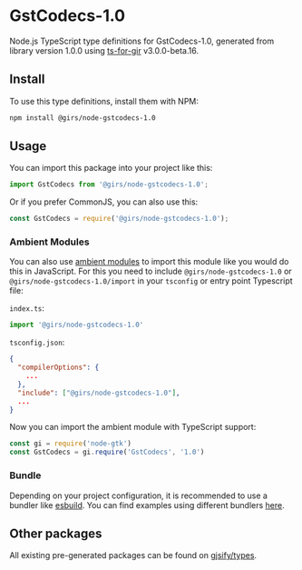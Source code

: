 
# GstCodecs-1.0

Node.js TypeScript type definitions for GstCodecs-1.0, generated from library version 1.0.0 using [ts-for-gir](https://github.com/gjsify/ts-for-gir) v3.0.0-beta.16.


## Install

To use this type definitions, install them with NPM:
```bash
npm install @girs/node-gstcodecs-1.0
```

## Usage

You can import this package into your project like this:
```ts
import GstCodecs from '@girs/node-gstcodecs-1.0';
```

Or if you prefer CommonJS, you can also use this:
```ts
const GstCodecs = require('@girs/node-gstcodecs-1.0');
```

### Ambient Modules

You can also use [ambient modules](https://github.com/gjsify/ts-for-gir/tree/main/packages/cli#ambient-modules) to import this module like you would do this in JavaScript.
For this you need to include `@girs/node-gstcodecs-1.0` or `@girs/node-gstcodecs-1.0/import` in your `tsconfig` or entry point Typescript file:

`index.ts`:
```ts
import '@girs/node-gstcodecs-1.0'
```

`tsconfig.json`:
```json
{
  "compilerOptions": {
    ...
  },
  "include": ["@girs/node-gstcodecs-1.0"],
  ...
}
```

Now you can import the ambient module with TypeScript support: 

```ts
const gi = require('node-gtk')
const GstCodecs = gi.require('GstCodecs', '1.0')
```


### Bundle

Depending on your project configuration, it is recommended to use a bundler like [esbuild](https://esbuild.github.io/). You can find examples using different bundlers [here](https://github.com/gjsify/ts-for-gir/tree/main/examples).

## Other packages

All existing pre-generated packages can be found on [gjsify/types](https://github.com/gjsify/types).

